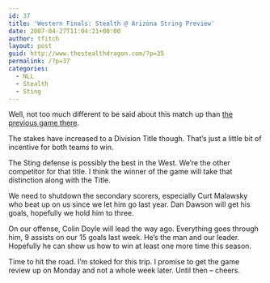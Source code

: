 ```yaml
---
id: 37
title: 'Western Finals: Stealth @ Arizona String Preview'
date: 2007-04-27T11:04:21+00:00
author: tfitch
layout: post
guid: http://www.thestealthdragon.com/?p=35
permalink: /?p=37
categories:
  - NLL
  - Stealth
  - Sting
---
```

Well, not too much different to be said about this match up than <a href="http://www.thestealthdragon.com/?p=23" target="_new" rel="noopener noreferrer">the previous game there</a>.

The stakes have increased to a Division Title though. That&#8217;s just a little bit of incentive for both teams to win.

The Sting defense is possibly the best in the West. We&#8217;re the other competitor for that title. I think the winner of the game will take that distinction along with the Title.

We need to shutdown the secondary scorers, especially Curt Malawsky who beat up on us since we let him go last year. Dan Dawson will get his goals, hopefully we hold him to three.

On our offense, Colin Doyle will lead the way ago. Everything goes through him, 9 assists on our 15 goals last week. He&#8217;s the man and our leader. Hopefully he can show us how to win at least one more time this season.

Time to hit the road. I&#8217;m stoked for this trip. I promise to get the game review up on Monday and not a whole week later. Until then &#8211; cheers.